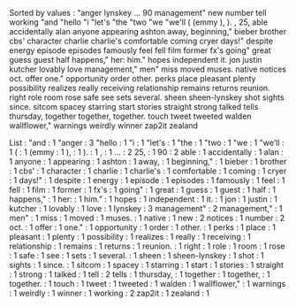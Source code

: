 Sorted by values :
"anger lynskey ... 90 management" new number tell working "and "hello "i "let's "the "two "we "we'll ( (emmy ), ). , 25, able accidentally alan anyone appearing ashton away, beginning," bieber brother cbs' character charlie charlie's comfortable coming cryer days!" despite energy episode episodes famously feel fell film former fx's going" great guess guest half happens," her: him." hopes independent it. jon justin kutcher lovably love management," men" miss moved muses. native notices oct. offer one." opportunity order other. perks place pleasant plenty possibility realizes really receiving relationship remains returns reunion. right role room rose safe see sets several. sheen sheen-lynskey shot sights since. sitcom spacey starring start stories straight strong talked tells thursday, together together, together. touch tweet tweeted walden wallflower," warnings weirdly winner zap2it zealand 

List :
"and : 1
"anger : 3
"hello : 1
"i : 1
"let's : 1
"the : 1
"two : 1
"we : 1
"we'll : 1
( : 1
(emmy : 1
), : 1
). : 1
, : 1
... : 2
25, : 1
90 : 2
able : 1
accidentally : 1
alan : 1
anyone : 1
appearing : 1
ashton : 1
away, : 1
beginning," : 1
bieber : 1
brother : 1
cbs' : 1
character : 1
charlie : 1
charlie's : 1
comfortable : 1
coming : 1
cryer : 1
days!" : 1
despite : 1
energy : 1
episode : 1
episodes : 1
famously : 1
feel : 1
fell : 1
film : 1
former : 1
fx's : 1
going" : 1
great : 1
guess : 1
guest : 1
half : 1
happens," : 1
her: : 1
him." : 1
hopes : 1
independent : 1
it. : 1
jon : 1
justin : 1
kutcher : 1
lovably : 1
love : 1
lynskey : 3
management" : 2
management," : 1
men" : 1
miss : 1
moved : 1
muses. : 1
native : 1
new : 2
notices : 1
number : 2
oct. : 1
offer : 1
one." : 1
opportunity : 1
order : 1
other. : 1
perks : 1
place : 1
pleasant : 1
plenty : 1
possibility : 1
realizes : 1
really : 1
receiving : 1
relationship : 1
remains : 1
returns : 1
reunion. : 1
right : 1
role : 1
room : 1
rose : 1
safe : 1
see : 1
sets : 1
several. : 1
sheen : 1
sheen-lynskey : 1
shot : 1
sights : 1
since. : 1
sitcom : 1
spacey : 1
starring : 1
start : 1
stories : 1
straight : 1
strong : 1
talked : 1
tell : 2
tells : 1
thursday, : 1
together : 1
together, : 1
together. : 1
touch : 1
tweet : 1
tweeted : 1
walden : 1
wallflower," : 1
warnings : 1
weirdly : 1
winner : 1
working : 2
zap2it : 1
zealand : 1
